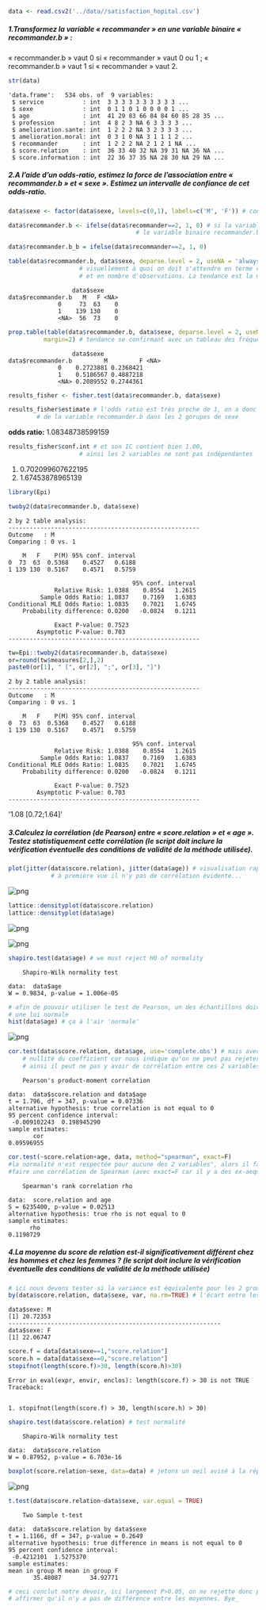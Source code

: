 

```R
data <- read.csv2('../data//satisfaction_hopital.csv')
```

##### 1.Transformez la variable « recommander » en une variable binaire « recommander.b » : 
« recommander.b » vaut 0 si « recommander » vaut 0 ou 1 ;
« recommander.b » vaut 1 si « recommander » vaut 2.


```R
str(data)
```

    'data.frame':	534 obs. of  9 variables:
     $ service           : int  3 3 3 3 3 3 3 3 3 3 ...
     $ sexe              : int  0 1 1 0 1 0 0 0 0 1 ...
     $ age               : int  41 29 83 66 84 84 60 85 28 35 ...
     $ profession        : int  4 8 2 3 NA 6 3 3 3 3 ...
     $ amelioration.sante: int  1 2 2 2 NA 3 2 3 3 3 ...
     $ amelioration.moral: int  0 3 1 0 NA 3 1 1 1 2 ...
     $ recommander       : int  1 2 2 2 NA 2 1 2 1 NA ...
     $ score.relation    : int  36 33 40 32 NA 39 31 NA 36 NA ...
     $ score.information : int  22 36 37 35 NA 28 30 NA 29 NA ...
    

##### 2.A l’aide d’un odds-ratio, estimez la force de l’association entre « recommander.b » et « sexe ». Estimez un intervalle de confiance de cet odds-ratio.


```R
data$sexe <- factor(data$sexe, levels=c(0,1), labels=c('M', 'F')) # coding acc. data description
```


```R
data$recommander.b <- ifelse(data$recommander==2, 1, 0) # si la variable recommander vaut 2,
                                    # le variable binaire recommander.b vaudra 1, sinon 0
```


```R
data$recommander.b_b = ifelse(data$recommander==2, 1, 0)
```


```R
table(data$recommander.b, data$sexe, deparse.level = 2, useNA = 'always') # juste pour vérifier
                    # visuellement à quoi on doit s'attendre en terme d'association des variables
                    # et en nombre d'observations. La tendance est la même dans les 2 cat sexe
```


                      data$sexe
    data$recommander.b   M   F <NA>
                  0     73  63    0
                  1    139 130    0
                  <NA>  56  73    0



```R
prop.table(table(data$recommander.b, data$sexe, deparse.level = 2, useNA = 'always'), 
          margin=2) # tendance se confirmant avec un tableau des fréquences
```


                      data$sexe
    data$recommander.b         M         F <NA>
                  0    0.2723881 0.2368421     
                  1    0.5186567 0.4887218     
                  <NA> 0.2089552 0.2744361     



```R
results_fisher <- fisher.test(data$recommander.b, data$sexe)
```


```R
results_fisher$estimate # l'odds ratio est très proche de 1, on a donc la même réparition 
        # de la variable recommander.b dans les 2 gorupes de sexe
```


<strong>odds ratio:</strong> 1.08348738599159



```R
results_fisher$conf.int # et son IC contient bien 1.00, 
                    # ainsi les 2 variables ne sont pas indépendantes
```


<ol class=list-inline>
	<li>0.702099607622195</li>
	<li>1.67453878965139</li>
</ol>




```R
library(Epi)
```


```R
twoby2(data$recommander.b, data$sexe)
```

    2 by 2 table analysis: 
    ------------------------------------------------------ 
    Outcome   : M 
    Comparing : 0 vs. 1 
    
        M   F    P(M) 95% conf. interval
    0  73  63  0.5368    0.4527   0.6188
    1 139 130  0.5167    0.4571   0.5759
    
                                       95% conf. interval
                 Relative Risk: 1.0388    0.8554   1.2615
             Sample Odds Ratio: 1.0837    0.7169   1.6383
    Conditional MLE Odds Ratio: 1.0835    0.7021   1.6745
        Probability difference: 0.0200   -0.0824   0.1211
    
                 Exact P-value: 0.7523 
            Asymptotic P-value: 0.703 
    ------------------------------------------------------
    


```R
tw=Epi::twoby2(data$recommander.b, data$sexe)
or=round(tw$measures[2,],2)
paste0(or[1], " [", or[2], ";", or[3], "]")
```

    2 by 2 table analysis: 
    ------------------------------------------------------ 
    Outcome   : M 
    Comparing : 0 vs. 1 
    
        M   F    P(M) 95% conf. interval
    0  73  63  0.5368    0.4527   0.6188
    1 139 130  0.5167    0.4571   0.5759
    
                                       95% conf. interval
                 Relative Risk: 1.0388    0.8554   1.2615
             Sample Odds Ratio: 1.0837    0.7169   1.6383
    Conditional MLE Odds Ratio: 1.0835    0.7021   1.6745
        Probability difference: 0.0200   -0.0824   0.1211
    
                 Exact P-value: 0.7523 
            Asymptotic P-value: 0.703 
    ------------------------------------------------------
    


'1.08 [0.72;1.64]'


##### 3.Calculez la corrélation (de Pearson) entre « score.relation » et « age ». Testez statistiquement cette corrélation (le script doit inclure la vérification éventuelle des conditions de validité de la méthode utilisée).


```R
plot(jitter(data$score.relation), jitter(data$age)) # visualisation rapide pour avoir une idée
            # à première vue il n'y pas de corrélation évidente...
```


![png](output_16_0.png)



```R
lattice::densityplot(data$score.relation)
lattice::densityplot(data$age)
```






![png](output_17_2.png)



![png](output_17_3.png)



```R
shapiro.test(data$age) # we must reject H0 of normality
```


    
    	Shapiro-Wilk normality test
    
    data:  data$age
    W = 0.9834, p-value = 1.006e-05
    



```R
# afin de pouvoir utiliser le test de Pearson, un des échantillons doivent suivre
# une loi normale
hist(data$age) # ça à l'air 'normale'
```


![png](output_19_0.png)



```R
cor.test(data$score.relation, data$age, use='complete.obs') # mais avec un P > 0.05, le test de
    # nullité du coefficient cor nous indique qu'on ne peut pas rejeter H0
    # ainsi il peut ne pas y avoir de corrélation entre ces 2 variables
```


    
    	Pearson's product-moment correlation
    
    data:  data$score.relation and data$age
    t = 1.796, df = 347, p-value = 0.07336
    alternative hypothesis: true correlation is not equal to 0
    95 percent confidence interval:
     -0.009102243  0.198945290
    sample estimates:
           cor 
    0.09596955 
    



```R
cor.test(~score.relation+age, data, method="spearman", exact=F)
#la normalité n'est respectée pour aucune des 2 variables", alors il faudrait plutôt 
#faire une corrélation de Spearman (avec exact=F car il y a des ex-aequo)
```


    
    	Spearman's rank correlation rho
    
    data:  score.relation and age
    S = 6235400, p-value = 0.02513
    alternative hypothesis: true rho is not equal to 0
    sample estimates:
          rho 
    0.1198729 
    


##### 4.La moyenne du score de relation est-il significativement différent chez les hommes et chez les femmes ? (le script doit inclure la vérification éventuelle des conditions de validité de la méthode utilisée)


```R
# ici nous devons tester si la variance est équivalente pour les 2 groupes
by(data$score.relation, data$sexe, var, na.rm=TRUE) # l'écart entre les variances est minime, OK
```


    data$sexe: M
    [1] 20.72353
    ------------------------------------------------------------ 
    data$sexe: F
    [1] 22.06747



```R
score.f = data[data$sexe==1,"score.relation"]
score.h = data[data$sexe==0,"score.relation"]
stopifnot(length(score.f)>30, length(score.h)>30)
```


    Error in eval(expr, envir, enclos): length(score.f) > 30 is not TRUE
    Traceback:
    

    1. stopifnot(length(score.f) > 30, length(score.h) > 30)



```R
shapiro.test(data$score.relation) # test normalité
```


    
    	Shapiro-Wilk normality test
    
    data:  data$score.relation
    W = 0.87952, p-value = 6.703e-16
    



```R
boxplot(score.relation~sexe, data=data) # jetons un oeil avisé à la répartition des données
```


![png](output_26_0.png)



```R
t.test(data$score.relation~data$sexe, var.equal = TRUE)
```


    
    	Two Sample t-test
    
    data:  data$score.relation by data$sexe
    t = 1.1166, df = 347, p-value = 0.2649
    alternative hypothesis: true difference in means is not equal to 0
    95 percent confidence interval:
     -0.4212101  1.5275370
    sample estimates:
    mean in group M mean in group F 
           35.48087        34.92771 
    



```R
# ceci conclut notre devoir, ici largement P>0.05, on ne rejette donc pas H0 et on peut
# affirmer qu'il n'y a pas de différence entre les moyennes. Bye_
```
